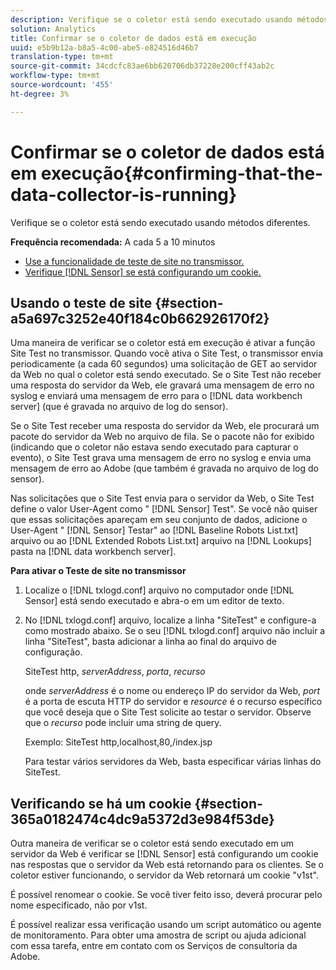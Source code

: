 ```yaml
---
description: Verifique se o coletor está sendo executado usando métodos diferentes.
solution: Analytics
title: Confirmar se o coletor de dados está em execução
uuid: e5b9b12a-b8a5-4c00-abe5-e824516d46b7
translation-type: tm+mt
source-git-commit: 34cdcfc83ae6bb620706db37228e200cff43ab2c
workflow-type: tm+mt
source-wordcount: '455'
ht-degree: 3%

---
```



# Confirmar se o coletor de dados está em execução{#confirming-that-the-data-collector-is-running}

Verifique se o coletor está sendo executado usando métodos diferentes.

**Frequência recomendada:** A cada 5 a 10 minutos

* [Use a funcionalidade de teste de site no transmissor.](../../../home/c-snsr-ovrvw/admin-sensor/c-data-cltr-rng.md#section-a5a697c3252e40f184c0b662926170f2)
* [Verifique [!DNL Sensor] se está configurando um cookie.](../../../home/c-snsr-ovrvw/admin-sensor/c-data-cltr-rng.md#section-365a0182474c4dc9a5372d3e984f53de)

## Usando o teste de site {#section-a5a697c3252e40f184c0b662926170f2}

Uma maneira de verificar se o coletor está em execução é ativar a função Site Test no transmissor. Quando você ativa o Site Test, o transmissor envia periodicamente (a cada 60 segundos) uma solicitação de GET ao servidor da Web no qual o coletor está sendo executado. Se o Site Test não receber uma resposta do servidor da Web, ele gravará uma mensagem de erro no syslog e enviará uma mensagem de erro para o [!DNL data workbench server] (que é gravada no arquivo de log do sensor).

Se o Site Test receber uma resposta do servidor da Web, ele procurará um pacote do servidor da Web no arquivo de fila. Se o pacote não for exibido (indicando que o coletor não estava sendo executado para capturar o evento), o Site Test grava uma mensagem de erro no syslog e envia uma mensagem de erro ao Adobe (que também é gravada no arquivo de log do sensor).

Nas solicitações que o Site Test envia para o servidor da Web, o Site Test define o valor User-Agent como &quot; [!DNL Sensor] Test&quot;. Se você não quiser que essas solicitações apareçam em seu conjunto de dados, adicione o User-Agent &quot; [!DNL Sensor] Testar&quot; ao [!DNL Baseline Robots List.txt] arquivo ou ao [!DNL Extended Robots List.txt] arquivo na [!DNL Lookups] pasta na [!DNL data workbench server].

**Para ativar o Teste de site no transmissor**

1. Localize o [!DNL txlogd.conf] arquivo no computador onde [!DNL Sensor] está sendo executado e abra-o em um editor de texto.

1. No [!DNL txlogd.conf] arquivo, localize a linha &quot;SiteTest&quot; e configure-a como mostrado abaixo. Se o seu [!DNL txlogd.conf] arquivo não incluir a linha &quot;SiteTest&quot;, basta adicionar a linha ao final do arquivo de configuração.

   SiteTest http, *serverAddress*, *porta*, *recurso*

   onde *serverAddress* é o nome ou endereço IP do servidor da Web, *port* é a porta de escuta HTTP do servidor e *resource* é o recurso específico que você deseja que o Site Test solicite ao testar o servidor. Observe que o *recurso* pode incluir uma string de query.

   Exemplo: SiteTest http,localhost,80,/index.jsp

   Para testar vários servidores da Web, basta especificar várias linhas do SiteTest.

## Verificando se há um cookie {#section-365a0182474c4dc9a5372d3e984f53de}

Outra maneira de verificar se o coletor está sendo executado em um servidor da Web é verificar se [!DNL Sensor] está configurando um cookie nas respostas que o servidor da Web está retornando para os clientes. Se o coletor estiver funcionando, o servidor da Web retornará um cookie &quot;v1st&quot;.

É possível renomear o cookie. Se você tiver feito isso, deverá procurar pelo nome especificado, não por v1st.

É possível realizar essa verificação usando um script automático ou agente de monitoramento. Para obter uma amostra de script ou ajuda adicional com essa tarefa, entre em contato com os Serviços de consultoria da Adobe.
